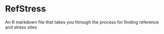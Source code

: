 # RefStress
An R markdown file that takes you through the process for finding reference and stress sites
